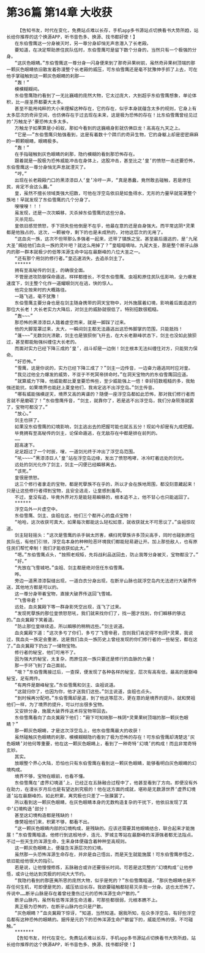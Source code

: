# 第36篇 第14章 大收获
        【告知书友，时代在变化，免费站点难以长存，手机app多书源站点切换看书大势所趋，站长给你推荐的这个换源APP，听书音色多、换源、找书都好使！】
       在东伯雪鹰这一分身被灭时，另一尊分身却悄无声息潜入了长老殿。
       要知道，在决定帮助原住民队伍时，东伯雪鹰可是留下数个分身的，当然只有一个极强的分身。
       “这灰色眼睛。”东伯雪鹰这一尊分身一闪身便来到了那奇异果树前，虽然奇异果树顶端的那一颗灰色眼睛依旧散发着弥漫整个长老殿的威压，可东伯雪鹰还是毫不犹豫伸手抓了上去，可在他手掌碰触到这一颗灰色眼睛的刹那——
       “轰！”
       模模糊糊间。
       东伯雪鹰隐约看到了一无比巍峨的庞然大物，它太过庞大，大到超乎东伯雪鹰想象，单论体积，比一座圣界都要大太多。
       甚至不能用纯粹的大小来理解这种存在，它的存在，似乎本身就蕴含太多的规则，它身上有太多层次的奇异空间，也仿佛存在于过去现在未来，这是极为恐怖的存在！比东伯雪鹰曾经见过的‘万触龙子’要恐怖太多太多。
       万触龙子如果算是小蚂蚁，那如今看到的这巍峨身影就仿佛巨龙！高高在九天之上。
       “它是——”东伯雪鹰只勉强看到，这是有着数十个蹄爪的奇异生物，它的身躯上却是密密麻麻的一颗颗眼睛，眼睛极多。
       “轰！”
       在手指碰触到灰色眼睛的刹那，隐约模糊的看到那恐怖存在。
       跟着就是一股极为恐怖威能冲击在身体上，这股冲击，甚至比之‘皇’的愤怒一击还要恐怖，东伯雪鹰这一尊分身悄无声息就湮灭了。
       “哼。”
       出现在长老殿殿门口的黑漆漆巨人‘皇’冷哼一声，“真是愚蠢，竟然敢去碰触，若是原住民，肯定不会这么蠢。”
       皇，虽然不擅长领域类强大招数，可他在浮空岛依旧是如鱼得水，无形的力量早就笼罩整个族地！早就发现了东伯雪鹰的几个分身了。
       嗖嗖嗖！！！
       虽发现，还是一次次瞬移，灭杀掉东伯雪鹰的这些分身。
       灭杀完后。
       皇依旧感觉愤怒，手下损失些他倒是不在乎，他最在意的还是自身强大。而平常这阴*灵果都是他独占的，这次，一颗被夺，剩下的也是未成熟的，对他这层次的无用了。
       “这血炎一族，这次不但带那么多强者一起来，还带了镇族之宝。甚至最后遁逃的，是‘九尾大圣’赐给他们血炎一族的灵叶吧？就这么用掉了？”皇暗暗嘀咕，九尾大圣，那是整个断牙山脉内的那一群本就极少的低等浑源生命中站在最巅峰的八位大圣之一。
       “还有那个用剑的修行者。”皇迅速消失，去追杀剑主了。
       ******
       拥有至高秘传的剑主，的确很全面。
       不管是进攻防御保命遁逃，样样都擅长，不受东伯雪鹰、虫祖和原住民队伍影响，全力爆发速度下，剑主整个化作一道耀眼剑光在逃，快的惊人。
       他完全按来时的大概路径。
       一路飞逃，毫不犹豫！
       东伯雪鹰主要分身也是在剑主随身携带的洞天宝物中，对外施展着幻境，影响着后面追逐的那位大长老！大长老实力大降后，对剑主的威胁就很低了。特别招数很粗糙。
       “轰~~~”
       那恐怖的黑漆漆巨人踏着虚空而来，就是一脚踩了过来。
       他的大脚笼罩过来，太大，一瞬间剑主都无法遁逃出这恐怖脚掌的范围，只能抵挡！
       “蓬~~~”无数剑光溃散，剑主也是狼狈倒飞开去，在大长老巅峰状态下，剑主也没如此狼狈过，甚至都能勉强纠缠住大长老的。
       而面对实力已经下降三成的‘皇’，战斗却是一边倒！剑主根本无法纠缠住对方，只能努力保命。
       “好恐怖。”
       “雪鹰，这是你说的，实力已经下降三成了？”剑主一边传音，一边奋力遁逃同时应对皇。
       “我见过他全力爆发的威势，不亚于不死冥帝拼命时。”在洞天宝物内的东伯雪鹰回应道。
       “就算威力下降，他威能都比夏皇要恐怖些，至少威能强上一倍！幸好招数粗糙的多，我勉强还能抗，如果境界也能赶上夏皇他们，我肯定逃不出浮空岛。”剑主传音。
       “哪有威能强横逆天，境界又高的离谱的？随便一座浮空岛都如此恐怖，那对我们修行者而言就不是磨砺了！”东伯雪鹰传音，“剑主，就靠你了，若是逃不出浮空岛，我们分身陨落就罢了，宝物可都没了。”
       “放心。”
       剑主也拼了。
       如果没东伯雪鹰的幻境影响，剑主逃出去的把握可能也就五五分！现如今却是有九成把握。
       毕竟拥有至高秘传的剑主，论保命遁逃，在无敌存在中都是排在前列的。
       ……
       超高速下。
       足足超过了一个时辰，嗖，一道剑光终于冲出了浮空岛范围。
       “吼~~~~”黑漆漆巨人‘皇’站在浮空岛边缘，发出了愤怒咆哮，冰冷盯着远处的剑光。
       远处的剑光化作了剑主，剑主一闪便已经瞬移离去。
       “该死。”
       皇很是愤怒。
       这三个修行者拿走的宝物，都是死孽族不在乎的，所以才会在族地周围，都没刻意藏起来！只是让这些修行者得到宝物，且安全逃走，让皇感到羞辱。
       不过，皇没有追，毕竟外界对方是能轻易瞬移的，根本追不上，他不甘心也只能返回了。
       ******
       浮空岛外一片虚空中。
       东伯雪鹰、剑主、虫祖在这，他们三个都开心的盘点宝物！
       “哈哈，这次收获可真大，如果每次都能这么轻松如意，就收获就太不可思议了。”虫祖惊叹道。
       剑主轻轻摇头：“这次是雪鹰的杀手锏太厉害，横扫死孽族许多顶尖高手，同时也碰到原住民队伍，有他们引领，浮空岛本身的种种险恶环境我们都能轻易避让开。加上那些敌人，也有原住民们帮忙牵制！我们才能收获如此大。”
       “嗯。”东伯雪鹰点头，“按照老规矩，先将战利品送回去，防止我等分身被灭，宝物都没了。”
       “好。”
       “先放在飞雪城吧。”虫祖、剑主都是绝对信任东伯雪鹰。
       哗。
       旁边一道黑漆漆裂缝出现，一道白衣分身出现，在断牙山脉也就浮空岛内无法进行大破界传送，其他地方都是可以的。
       这一尊分身带着宝物，直接大破界传送回飞雪城。
       “飞雪帝君！”
       远处，血炎冀殿下等一群身影凭空出现，连飞了过来。
       “发现死孽族的那位皇愤怒怒吼，我们就来找你们了，找一圈才找到，你们瞬移的够远的。”血炎冀殿下笑着道。
       “防止那位皇继续追，所以瞬移的稍稍远些。”剑主说道。
       血炎冀殿下道：“这次多亏了你们，多亏了飞雪帝君，否则我们肯定得不到阴*灵果，我说过，我血炎一族定会重谢，这是我们血炎一族历史上曾经发现的你们修行者的一些秘宝，都在这了。”血炎冀殿下扔出了一储物宝物。
       修行者的秘宝，他们可用不了。
       因为强大的秘宝，太复杂，而原住民一族只要还是修行的血脉的力量！
       那一手环飞到了自己面前。
       “哦？”东伯雪鹰接过后，一查探，便发现了各种各样的秘宝，层次有高有低，最高的是巅峰秘宝，足有两件。
       “有两件是巅峰秘宝。”东伯雪鹰和剑主、虫祖说道。
       “这就归你了，也因为你，他才送我们这些。”剑主说道，虫祖也点头。
       “到时候再分配吧。”东伯雪鹰却是道，到了他这等层次，更在意的是境界的提升。就和樊祖他们一样，为了境界的提升，可以付出很多宝物。
       又安排分身，施展大破界传送术将宝物带回去。
       东伯雪鹰看向了血炎冀殿下他们：“殿下可知晓那一株阴*灵果果树顶端的那一颗灰色眼睛？”
       那一颗灰色眼睛，才是这次浮空岛上，他东伯雪鹰最大的收获！
       虽然碰触灰色眼睛的刹那，模模糊糊隐约看到了极为恐怖的存在！可东伯雪鹰却清楚这‘灰色眼睛’对他何等重要，他在这一颗灰色眼睛上，看到了一种奇特‘幻境’的构成！而且非常奇特玄妙。
       其实。
       放眼整个界心大陆，恐怕也只有东伯雪鹰在看到这一颗灰色眼睛，能够看明白灰色眼睛的幻境构成。
       境界不够，宝物在眼前，也看不懂。
       东伯雪鹰在‘虚界幻境道’上，已经正在五脉融合过程中了，他甚至看到了方向。即便没有外在助力，在漫长岁月后也是有望达到究极的！他在这方面的成就，堪称是无数源世界‘虚界幻境道’站在最巅峰的。如此积累，离究极也只差了一张膜罢了。
       所以看到这一颗灰色眼睛，在灰色眼睛本身的无数构造复杂的干扰下，他依旧发现了其中‘幻境构造’部分！
       甚至这幻境构造都是残缺的！
       像樊祖他们来，积累不够，都看不出。
       “这一颗灰色眼睛内部的幻境构成，是残缺的。应该还需要其他眼睛结合，联合起来才能施展！”东伯雪鹰暗道。他修行到这般地步，连元、罗城主等站在最巅峰的浑源强者都无法指点。不过一些天生的浑源生命，生来身体便蕴含着种种至高规则。
       这一颗灰色眼睛上，便蕴含浑源层次的幻境。
       虽然那一头恐怖浑源生命存在，并非是自己悟出，而是天生就能施展！可东伯雪鹰参悟之，依旧能给他很大的指引。
       若是说，让他慢慢修炼，五脉融合或许还要很长时间。可若是这完整的‘幻境构成’让他参悟，或许让他达到究极的时间大大节约。
       “我隐约看到的那匪夷所思的庞然大物，似乎是死的？”东伯雪鹰暗道，“那灰色眼睛也是不存任何生机，可即便是死的，威压依旧长存。我欲要碰触都轻易灭杀我一分身。这也太恐怖了。传说中……断牙山脉是存在着曾经重伤过元的恐怖浑源生命尸骸的。”
       断牙山脉内，虽然有低等浑源生命活着，可那些都很弱，元根本瞧不上。
       真正极为恐怖的，在断牙山脉内也只是尸骸。
       “灰色眼睛？”血炎冀殿下惊讶，“知道，当然知道。据我所知，在众多浮空岛，有好些浮空岛都有这种恐怖的眼睛的。据传是元扔下的恐怖浑源生命尸骸留下的，威能恐怖的很，不可碰触。”
       *******
       【告知书友，时代在变化，免费站点难以长存，手机app多书源站点切换看书大势所趋，站长给你推荐的这个换源APP，听书音色多、换源、找书都好使！】
